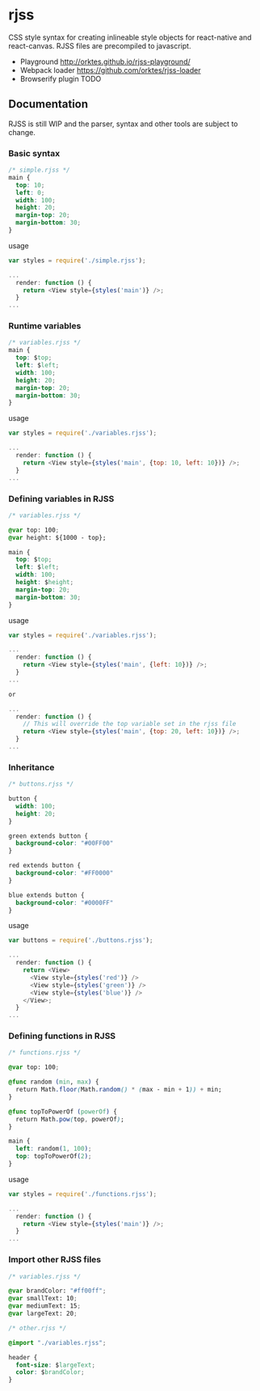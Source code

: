 # rjss
CSS style syntax for creating inlineable style objects for react-native and react-canvas. RJSS files are precompiled to javascript.

- Playground http://orktes.github.io/rjss-playground/
- Webpack loader https://github.com/orktes/rjss-loader
- Browserify plugin TODO

## Documentation
RJSS is still WIP and the parser, syntax and other tools are subject to change.

### Basic syntax
```css
/* simple.rjss */
main {
  top: 10;
  left: 0;
  width: 100;
  height: 20;
  margin-top: 20;
  margin-bottom: 30;
}
```
usage
```js
var styles = require('./simple.rjss');

...
  render: function () {
    return <View style={styles('main')} />;
  }
...

```

### Runtime variables
```css
/* variables.rjss */
main {
  top: $top;
  left: $left;
  width: 100;
  height: 20;
  margin-top: 20;
  margin-bottom: 30;
}
```
usage
```js
var styles = require('./variables.rjss');

...
  render: function () {
    return <View style={styles('main', {top: 10, left: 10})} />;
  }
...

```
### Defining variables in RJSS
```css
/* variables.rjss */

@var top: 100;
@var height: ${1000 - top};

main {
  top: $top;
  left: $left;
  width: 100;
  height: $height;
  margin-top: 20;
  margin-bottom: 30;
}
```
usage
```js
var styles = require('./variables.rjss');

...
  render: function () {
    return <View style={styles('main', {left: 10})} />;
  }
...

or

...
  render: function () {
    // This will override the top variable set in the rjss file
    return <View style={styles('main', {top: 20, left: 10})} />;
  }
...

```
### Inheritance
```css
/* buttons.rjss */

button {
  width: 100;
  height: 20;
}

green extends button {
  background-color: "#00FF00"
}

red extends button {
  background-color: "#FF0000"
}

blue extends button {
  background-color: "#0000FF"
}

```
usage
```js
var buttons = require('./buttons.rjss');

...
  render: function () {
    return <View>
      <View style={styles('red')} />
      <View style={styles('green')} />
      <View style={styles('blue')} />
    </View>;
  }
...

```
### Defining functions in RJSS
```css
/* functions.rjss */

@var top: 100;

@func random (min, max) {
  return Math.floor(Math.random() * (max - min + 1)) + min;
}

@func topToPowerOf (powerOf) {
  return Math.pow(top, powerOf);
}

main {
  left: random(1, 100);
  top: topToPowerOf(2);
}
```
usage
```js
var styles = require('./functions.rjss');

...
  render: function () {
    return <View style={styles('main')} />;
  }
...

```

### Import other RJSS files

```css
/* variables.rjss */

@var brandColor: "#ff00ff";
@var smallText: 10;
@var mediumText: 15;
@var largeText: 20;
```

```css
/* other.rjss */

@import "./variables.rjss";

header {
  font-size: $largeText;
  color: $brandColor;
}

```
